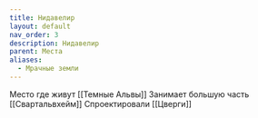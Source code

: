 ```yaml
---
title: Нидавелир
layout: default
nav_order: 3
description: Нидавелир
parent: Места
aliases:
  - Мрачные земли
---
```


Место где живут [[Темные Альвы]]
Занимает большую часть [[Свартальвхейм]]
Спроектировали [[Цверги]]
